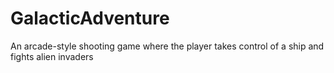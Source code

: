 # GalacticAdventure
An arcade-style shooting game where the player takes control of a ship and fights alien invaders
